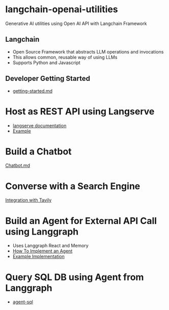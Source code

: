 # langchain-openai-utilities
Generative AI utilities using Open AI API with Langchain Framework

## Langchain
- Open Source Framework that abstracts LLM operations and invocations
- This allows common, reusable way of using LLMs
- Supports Python and Javascript

## Developer Getting Started
- [getting-started.md](getting-started.md)

# Host as REST API using Langserve
- [langserve documentation](https://python.langchain.com/docs/tutorials/llm_chain/#server)
- [Example](./server/lang_serve.py)

# Build a Chatbot
[Chatbot.md](./Chatbot-Howto.md)

# Converse with a Search Engine
[Integration with Tavily](./src/search/tavily-search.ipynb)

# Build an Agent for External API Call using Langgraph
- Uses Langgraph React and Memory
- [How To Implement an Agent](./agent-how-to.md)
- [Example Implementation](./src/agent/agent_oai.ipynb)

# Query SQL DB using Agent from Langgraph
- [agent-sql](agent-sql.md)

